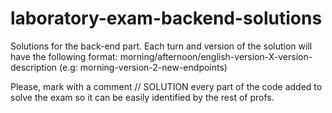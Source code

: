 # laboratory-exam-backend-solutions
Solutions for the back-end part. Each turn and version of the solution will have the following format: morning/afternoon/english-version-X-version-description (e.g: morning-version-2-new-endpoints)

Please, mark with a comment // SOLUTION every part of the code added to solve the exam so it can be easily identified by the rest of profs.
